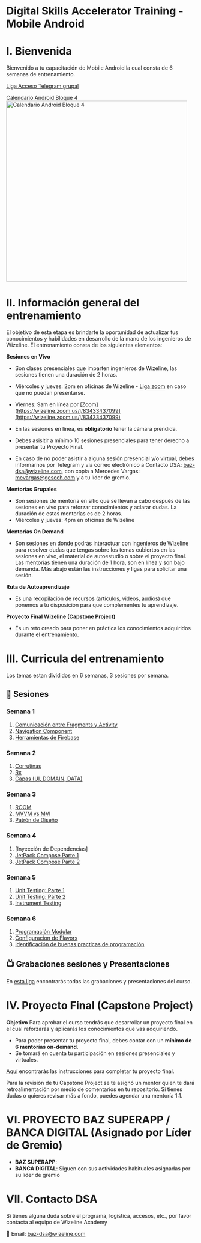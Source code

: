 # Digital Skills Accelerator Training - Mobile Android

# I. Bienvenida
Bienvenido a tu capacitación de Mobile Android la cual consta de 6 semanas de entrenamiento.

[Liga Acceso Telegram grupal](https://t.me/+uXz7RqmdaCU3NmJh)

Calendario Android Bloque 4 <br>
<img width="482" alt="Calendario Android Bloque 4" src="https://user-images.githubusercontent.com/94467952/226653118-27185af1-dce0-4842-99b6-452778350fe5.png">

# II. Información general del entrenamiento
El objetivo de esta etapa es brindarte la oportunidad de actualizar tus conocimientos y habilidades en desarrollo de la mano de los ingenieros de Wizeline. El entrenamiento consta de los siguientes elementos: 

**Sesiones en Vivo** 
- Son clases presenciales que imparten ingenieros de Wizeline, las sesiones tienen una duración de 2 horas.
- Miércoles y jueves: 2pm en oficinas de Wizeline - [Liga zoom](https://wizeline.zoom.us/j/83433437099) en caso que no puedan presentarse.
- Viernes: 9am en línea por [Zoom](https://wizeline.zoom.us/j/83433437099](https://wizeline.zoom.us/j/83433437099)

- En las sesiones en línea, es **obligatorio** tener la cámara prendida.
- Debes asisitir a mínimo 10 sesiones presenciales para tener derecho a presentar tu Proyecto Final.
- En caso de no poder asistir a alguna sesión presencial y/o virtual, debes informarnos por Telegram y vía correo electrónico a Contacto DSA: baz-dsa@wizeline.com, con copia a Mercedes Vargas: mevargas@gesech.com y a tu líder de gremio. 

**Mentorías Grupales**
- Son sesiones de mentoría en sitio que se llevan a cabo después de las sesiones en vivo para reforzar conocimientos y aclarar dudas. La duración de estas mentorías es de 2 horas.
- Miércoles y jueves: 4pm en oficinas de Wizeline

**Mentorías On Demand**
- Son sesiones en donde podrás interactuar con ingenieros de Wizeline para resolver dudas que tengas sobre los temas cubiertos en las sesiones en vivo, el material de autoestudio o sobre el proyecto final. Las mentorías tienen una duración de 1 hora, son en línea y son bajo demanda. Más abajo están las instrucciones y ligas para solicitar una sesión.

**Ruta de Autoaprendizaje**
- Es una recopilación de recursos (artículos, videos, audios) que ponemos a tu disposición para que complementes tu aprendizaje.

**Proyecto Final Wizeline (Capstone Project)**
- Es un reto creado para poner en práctica los conocimientos adquiridos durante el entrenamiento. 

# III. Curricula del entrenamiento
Los temas estan divididos en 6 semanas, 3 sesiones por semana. 

## :bookmark_tabs: Sesiones

### Semana 1
   1. [Comunicación entre Fragments y Activity](/1/Comunicación%20entre%20Fragments%20y%20Activity)
   2. [Navigation Component](/1/B%C3%A1sicos%20de%20Kotlin%20II)
   3. [Herramientas de Firebase](/1/B%C3%A1sicos%20de%20Kotlin%20IIl)

### Semana 2 
   1. [Corrutinas](/2/Programacion_Orientada_a_Objetos_1)
   2. [Rx](/2/Programacion_Orientada_a_Objetos_2)
   3. [Capas (UI, DOMAIN, DATA)](/2/Programacion_Orientada_a_Objetos_3)

### Semana 3
   1. [ROOM](/3/Principios%20SOLID%20)
   2. [MVVM vs MVI](/3/Android%20Studio)
   3. [Patrón de Diseño](/4/ConsumoRetrofit)
    
### Semana 4
   1. [Inyección de Dependencias]
   2. [JetPack Compose Parte 1](/4/MVVM)
   3. [JetPack Compose Parte 2](/4/ViewBindingVsDataBinding)

### Semana 5
   1. [Unit Testing: Parte 1](/5/Kotlin%20coroutines%20I)
   2. [Unit Testing: Parte 2](/5/Kotlin%20coroutines%20II)
   3. [Instrument Testing](/5/Kotlin%20coroutines%20III)

### Semana 6
   1. [Programación Modular](/6/Jetpack%20Compose%20I)
   2. [Configuracion de Flavors](/6/Jetpack%20Compose%20II)
   3. [Identificación de buenas practicas de programación](/6/Jetpack%20Compose%20III)

## 📺 Grabaciones sesiones y Presentaciones

En [esta liga](/Grabaciones%20y%20Presentaciones.md) encontrarás todas las grabaciones y presentaciones del curso.


# IV. Proyecto Final (Capstone Project)
**Objetivo**
Para aprobar el curso tendrás que desarrollar un proyecto final en el cual reforzarás y aplicarás los conocimientos que vas adquiriendo.
- Para poder presentar tu proyecto final, debes contar con un **mínimo de 6 mentorías on-demand**.
- Se tomará en cuenta tu participación en sesiones presenciales y virtuales.

[Aquí](https://github.com/wizelineacademy/Baz-Android-Capstone) encontrarás las instrucciones para completar tu proyecto final.

Para la revisión de tu Capstone Project se te asignó un mentor quien te dará retroalimentación por medio de comentarios en tu repositorio. Si tienes dudas o quieres revisar más a fondo, puedes agendar una mentoría 1:1.


# VI. PROYECTO BAZ SUPERAPP / BANCA DIGITAL (Asignado por Líder de Gremio)

- **BAZ SUPERAPP**: 
- **BANCA DIGITAL**: Siguen con sus actividades habituales asignadas por su líder de gremio


# VII. Contacto DSA
Si tienes alguna duda sobre el programa, logística, accesos, etc., por favor contacta al equipo de Wizeline Academy

:email: Email: [baz-dsa@wizeline.com](baz-dsa@wizeline.com)
